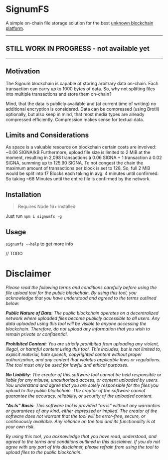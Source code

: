 # SignumFS

A simple on-chain file storage solution for the best [unknown blockchain platform](https://signum.network).

---

## STILL WORK IN PROGRESS - not available yet

---

## Motivation

The Signum blockchain is capable of storing arbitrary data on-chain. Each transaction can carry up to 1000 bytes of data.
So, why not splitting files into multiple transactions and store them on-chain?

Mind, that the data is publicly available and (at current time of writing) no additional encryption is considered.
Data can be compressed (using Brotli) optionally, but also keep in mind, that most media types are already compressed efficiently.
Compression makes sense for textual data.

## Limits and Considerations

As space is a valuable resource on blockchain certain costs are involved: ~0.06 SIGNA/kB
Furthermore, upload file size is limited to 2 MiB at the moment,
resulting in 2,098 transactions à 0.06 SIGNA + 1 transaction à 0.02 SIGNA, summing up to 125.90 SIGNA.
To not congest the chain the maximum amount of transactions per block is set to 128.
So, full 2 MiB would be split into 17 Blocks each taking in avg. 4 minutes until confirmed.
So taking ~68 Minutes until the entire file is confirmed by the network.

## Installation

> Requires Node 16+ installed

Just run `npm i signumfs -g`

## Usage

`signumfs --help` to get more info

// TODO

# Disclaimer

<em>
Please read the following terms and conditions carefully before using the file upload tool for the public blockchain. By using this tool, you acknowledge that you have understood and agreed to the terms outlined below:

**Public Nature of Data**:
The public blockchain operates on a decentralized network where uploaded files become publicly accessible to all users. Any data uploaded using this tool will be visible to anyone accessing the blockchain. Therefore, do not upload any information that you wish to remain private or confidential.

**Prohibited Content**:
You are strictly prohibited from uploading any violent, illegal, or harmful content using this tool. This includes, but is not limited to, explicit material, hate speech, copyrighted content without proper authorization, and any content that violates applicable laws or regulations. The tool must only be used for lawful and ethical purposes.

**No Liability**:
The creator of this software tool cannot be held responsible or liable for any misuse, unauthorized access, or content uploaded by users. You understand and agree that you are solely responsible for the files you upload to the public blockchain. The creator of the software cannot guarantee the accuracy, reliability, or security of the uploaded content.

**"As Is" Basis**:
This software tool is provided "as is" without any warranties or guarantees of any kind, either expressed or implied. The creator of the software does not warrant that the tool will be error-free, secure, or continuously available. Any reliance on the tool and its functionality is at your own risk.

By using this tool, you acknowledge that you have read, understood, and agreed to the terms and conditions outlined in this disclaimer. If you do not agree with any part of this disclaimer, please refrain from using the tool to upload files to the public blockchain.

</em>
